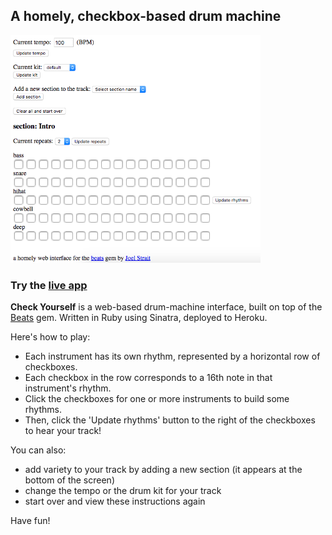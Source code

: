 ## A homely, checkbox-based drum machine 

<img src="images/check-yourself.png/" width="400"/>

### Try the [live app](https://check-yourself.herokuapp.com/)

**Check Yourself** is a web-based drum-machine interface, built on top of the [Beats](https://github.com/jstrait/beats) gem.
Written in Ruby using Sinatra, deployed to Heroku. 

Here's how to play:

- Each instrument has its own rhythm, represented by a horizontal row of checkboxes.
- Each checkbox in the row corresponds to a 16th note in that instrument's rhythm.
- Click the checkboxes for one or more instruments to build some rhythms.
- Then, click the 'Update rhythms' button to the right of the checkboxes to hear your track!

You can also:

- add variety to your track by adding a new section (it appears at the bottom of the screen)
- change the tempo or the drum kit for your track
- start over and view these instructions again

Have fun!
